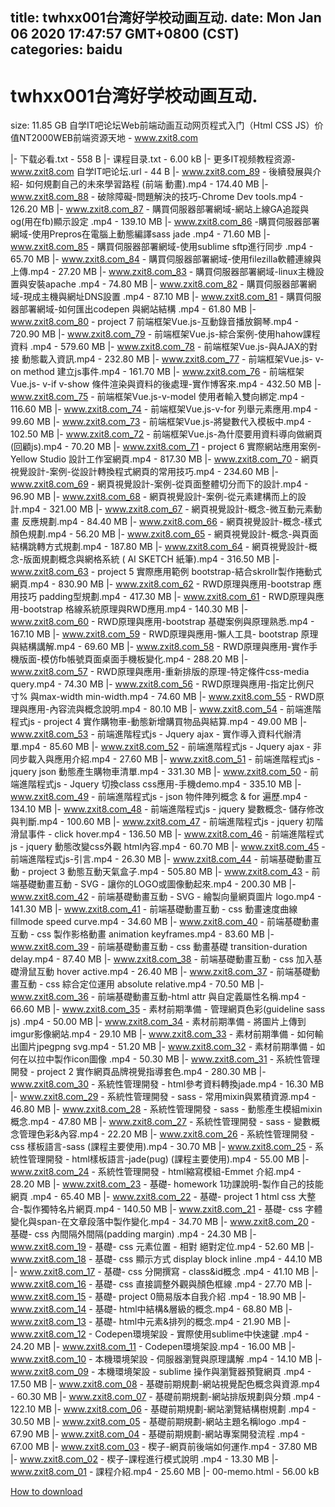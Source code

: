 
title: twhxx001台湾好学校动画互动.
date: Mon Jan 06 2020 17:47:57 GMT+0800 (CST)    
categories: baidu
---

# twhxx001台湾好学校动画互动.
size: 11.85 GB
 自学IT吧论坛Web前端动画互动网页程式入门（Html CSS JS）价值NT2000WEB前端资源天地 - www.zxit8.com
 
|- 下载必看.txt - 558 B
|- 课程目录.txt - 6.00 kB
|- 更多IT视频教程资源-  www.zxit8.com  自学IT吧论坛.url - 44 B
|- www.zxit8.com_89 - 後續發展與介紹- 如何規劃自己的未來學習路程 (前端 動畫).mp4 - 174.40 MB
|- www.zxit8.com_88 - 破除障礙-問題解決的技巧-Chrome Dev tools.mp4 - 126.20 MB
|- www.zxit8.com_87 - 購買伺服器部署網域-網站上線GA追蹤與og(用在fb)顯示設定 .mp4 - 139.10 MB
|- www.zxit8.com_86 -購買伺服器部署網域-使用Prepros在電腦上動態編譯sass jade .mp4 - 71.60 MB
|- www.zxit8.com_85 - 購買伺服器部署網域-使用sublime sftp進行同步 .mp4 - 65.70 MB
|- www.zxit8.com_84 - 購買伺服器部署網域-使用filezilla軟體連線與上傳.mp4 - 27.20 MB
|- www.zxit8.com_83 - 購買伺服器部署網域-linux主機設置與安裝apache .mp4 - 74.80 MB
|- www.zxit8.com_82 - 購買伺服器部署網域-現成主機與網址DNS設置 .mp4 - 87.10 MB
|- www.zxit8.com_81 - 購買伺服器部署網域-如何匯出codepen 與網站結構 .mp4 - 61.80 MB
|- www.zxit8.com_80 - project 7 前端框架Vue.js-互動錄音播放鋼琴.mp4 - 720.90 MB
|- www.zxit8.com_79 - 前端框架Vue.js-綜合案例-使用hahow課程資料 .mp4 - 579.60 MB
|- www.zxit8.com_78 - 前端框架Vue.js-與AJAX的對接 動態載入資訊.mp4 - 232.80 MB
|- www.zxit8.com_77 - 前端框架Vue.js- v-on  method 建立js事件.mp4 - 161.70 MB
|- www.zxit8.com_76 - 前端框架Vue.js- v-if  v-show 條件渲染與資料的後處理-實作博客來.mp4 - 432.50 MB
|- www.zxit8.com_75 - 前端框架Vue.js-v-model 使用者輸入雙向綁定.mp4 - 116.60 MB
|- www.zxit8.com_74 - 前端框架Vue.js-v-for 列舉元素應用.mp4 - 99.60 MB
|- www.zxit8.com_73 - 前端框架Vue.js-將變數代入模板中.mp4 - 102.50 MB
|- www.zxit8.com_72 - 前端框架Vue.js-為什麼要用資料導向做網頁(回顧js).mp4 - 70.20 MB
|- www.zxit8.com_71 - project 6 實際網站應用案例-Yellow Studio 設計工作室網頁.mp4 - 817.30 MB
|- www.zxit8.com_70 - 網頁視覺設計-案例-從設計轉換程式網頁的常用技巧.mp4 - 234.60 MB
|- www.zxit8.com_69 - 網頁視覺設計-案例-從頁面整體切分而下的設計.mp4 - 96.90 MB
|- www.zxit8.com_68 - 網頁視覺設計-案例-從元素建構而上的設計.mp4 - 321.00 MB
|- www.zxit8.com_67 - 網頁視覺設計-概念-微互動元素動畫 反應規劃.mp4 - 84.40 MB
|- www.zxit8.com_66 - 網頁視覺設計-概念-樣式 顏色規劃.mp4 - 56.20 MB
|- www.zxit8.com_65 - 網頁視覺設計-概念-與頁面結構跳轉方式規劃.mp4 - 187.80 MB
|- www.zxit8.com_64 - 網頁視覺設計-概念-版面規劃概念與網格系統 ( AI SKETCH 紙筆).mp4 - 316.50 MB
|- www.zxit8.com_63 - project 5 實際應用範例 bootstrap-結合skrollr製作捲動式網頁.mp4 - 830.90 MB
|- www.zxit8.com_62 - RWD原理與應用-bootstrap 應用技巧 padding型規劃.mp4 - 417.30 MB
|- www.zxit8.com_61 - RWD原理與應用-bootstrap 格線系統原理與RWD應用.mp4 - 140.30 MB
|- www.zxit8.com_60 - RWD原理與應用-bootstrap 基礎案例與原理熟悉.mp4 - 167.10 MB
|- www.zxit8.com_59 - RWD原理與應用-懶人工具- bootstrap 原理與結構講解.mp4 - 69.60 MB
|- www.zxit8.com_58 - RWD原理與應用-實作手機版面-模仿fb帳號頁面桌面手機板變化.mp4 - 288.20 MB
|- www.zxit8.com_57 - RWD原理與應用-重新排版的原理-特定條件css-media query.mp4 - 74.30 MB
|- www.zxit8.com_56 - RWD原理與應用-指定比例尺寸% 與max-width min-width.mp4 - 74.60 MB
|- www.zxit8.com_55 - RWD原理與應用-內容流與概念說明.mp4 - 80.10 MB
|- www.zxit8.com_54 - 前端進階程式js - project 4 實作購物車-動態新增購買物品與結算.mp4 - 49.00 MB
|- www.zxit8.com_53 - 前端進階程式js - Jquery ajax - 實作導入資料代辦清單.mp4 - 85.60 MB
|- www.zxit8.com_52 - 前端進階程式js - Jquery ajax - 非同步載入與應用介紹.mp4 - 27.60 MB
|- www.zxit8.com_51 - 前端進階程式js - jquery   json 動態產生購物車清單.mp4 - 331.30 MB
|- www.zxit8.com_50 - 前端進階程式js - Jquery 切換class css應用-手機demo.mp4 - 335.10 MB
|- www.zxit8.com_49 - 前端進階程式js - json 物件陣列概念 & for 遍歷.mp4 - 134.10 MB
|- www.zxit8.com_48 - 前端進階程式js - jquery 變數概念- 儲存修改與判斷.mp4 - 100.60 MB
|- www.zxit8.com_47 - 前端進階程式js - jquery 初階滑鼠事件 - click hover.mp4 - 136.50 MB
|- www.zxit8.com_46 - 前端進階程式js - jquery 動態改變css外觀 html內容.mp4 - 60.70 MB
|- www.zxit8.com_45 - 前端進階程式js-引言.mp4 - 26.30 MB
|- www.zxit8.com_44 - 前端基礎動畫互動 - project 3 動態互動天氣盒子.mp4 - 505.80 MB
|- www.zxit8.com_43 - 前端基礎動畫互動 - SVG - 讓你的LOGO或圖像動起來.mp4 - 200.30 MB
|- www.zxit8.com_42 - 前端基礎動畫互動 - SVG - 繪製向量網頁圖片 logo.mp4 - 141.30 MB
|- www.zxit8.com_41 - 前端基礎動畫互動 - css 動畫速度曲線 fillmode speed curve.mp4 - 34.60 MB
|- www.zxit8.com_40 - 前端基礎動畫互動 - css 製作影格動畫 animation keyframes.mp4 - 83.60 MB
|- www.zxit8.com_39 - 前端基礎動畫互動 - css 動畫基礎 transition-duration delay.mp4 - 87.40 MB
|- www.zxit8.com_38 - 前端基礎動畫互動 - css 加入基礎滑鼠互動 hover  active.mp4 - 26.40 MB
|- www.zxit8.com_37 - 前端基礎動畫互動 - css 綜合定位運用 absolute relative.mp4 - 70.50 MB
|- www.zxit8.com_36 - 前端基礎動畫互動-html attr 與自定義屬性名稱.mp4 - 66.60 MB
|- www.zxit8.com_35 - 素材前期準備 - 管理網頁色彩(guideline sass js) .mp4 - 50.00 MB
|- www.zxit8.com_34 - 素材前期準備 - 將圖片上傳到imgur影像網站.mp4 - 29.10 MB
|- www.zxit8.com_33 - 素材前期準備 - 如何輸出圖片jpegpng svg.mp4 - 51.20 MB
|- www.zxit8.com_32 - 素材前期準備 - 如何在以拉中製作icon圖像 .mp4 - 50.30 MB
|- www.zxit8.com_31 - 系統性管理開發 - project 2 實作網頁品牌視覺指導套色.mp4 - 280.30 MB
|- www.zxit8.com_30 - 系統性管理開發 - html參考資料轉換jade.mp4 - 16.30 MB
|- www.zxit8.com_29 - 系統性管理開發 - sass - 常用mixin與累積資源.mp4 - 46.80 MB
|- www.zxit8.com_28 - 系統性管理開發 - sass - 動態產生模組mixin概念.mp4 - 47.80 MB
|- www.zxit8.com_27 - 系統性管理開發 - sass - 變數概念管理色彩&內容.mp4 - 22.20 MB
|- www.zxit8.com_26 - 系統性管理開發 - css 樣板語言-sass (課程主要使用).mp4 - 30.70 MB
|- www.zxit8.com_25 - 系統性管理開發 - html樣板語言-jade(pug) (課程主要使用).mp4 - 55.00 MB
|- www.zxit8.com_24 - 系統性管理開發 - html縮寫模組-Emmet 介紹.mp4 - 28.20 MB
|- www.zxit8.com_23 - ​基礎- homework 1功課說明-製作自己的技能網頁 .mp4 - 65.40 MB
|- www.zxit8.com_22 - 基礎- project 1 html css 大整合-製作獨特名片網頁.mp4 - 140.50 MB
|- www.zxit8.com_21 - 基礎- css 字體變化與span-在文章段落中製作變化.mp4 - 34.70 MB
|- www.zxit8.com_20 - 基礎- css 內間隔外間隔(padding margin) .mp4 - 24.30 MB
|- www.zxit8.com_19 - 基礎- css 元素位置 - 相對 絕對定位.mp4 - 52.60 MB
|- www.zxit8.com_18 - 基礎- css 顯示方式 display block inline .mp4 - 44.10 MB
|- www.zxit8.com_17 - 基礎- css 分開撰寫 - class&id概念 .mp4 - 41.10 MB
|- www.zxit8.com_16 - 基礎- css 直接調整外觀與顏色框線 .mp4 - 27.70 MB
|- www.zxit8.com_15 - 基礎- project 0簡易版本自我介紹 .mp4 - 18.90 MB
|- www.zxit8.com_14 - 基礎- html中結構&層級的概念.mp4 - 68.80 MB
|- www.zxit8.com_13 - 基礎- html中元素&排列的概念.mp4 - 21.90 MB
|- www.zxit8.com_12 - Codepen環境架設 - 實際使用sublime中快速鍵 .mp4 - 24.20 MB
|- www.zxit8.com_11 - Codepen環境架設.mp4 - 16.00 MB
|- www.zxit8.com_10 - 本機環境架設 - 伺服器瀏覽與原理講解 .mp4 - 14.10 MB
|- www.zxit8.com_09 - 本機環境架設 - sublime 操作與瀏覽器預覽網頁 .mp4 - 17.50 MB
|- www.zxit8.com_08 - 基礎前期規劃-網站視覺配色概念與資源.mp4 - 60.30 MB
|- www.zxit8.com_07 - 基礎前期規劃-網站排版規劃與分類 .mp4 - 122.10 MB
|- www.zxit8.com_06 - 基礎前期規劃-網站瀏覽結構樹規劃 .mp4 - 30.50 MB
|- www.zxit8.com_05 - 基礎前期規劃-網站主題名稱logo .mp4 - 67.90 MB
|- www.zxit8.com_04 - 基礎前期規劃-網站專案開發流程 .mp4 - 67.00 MB
|- www.zxit8.com_03 - 楔子-網頁前後端如何運作.mp4 - 37.80 MB
|- www.zxit8.com_02 - 楔子-課程進行模式說明 .mp4 - 13.30 MB
|- www.zxit8.com_01 - 課程介紹.mp4 - 25.60 MB
|- 00-memo.html - 56.00 kB

[How to download](https://bpcam.bemobtrk.com/go/2ceec3aa-1ca2-46d6-b9ff-aaa5c184517c?jno=3389)